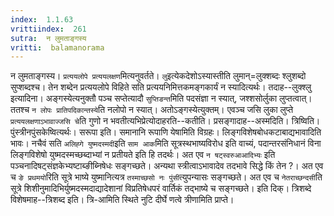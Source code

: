 ```yaml
---
index:  1.1.63
vrittiindex:  261
sutra:  न लुमताङ्गस्य
vritti:  balamanorama 
---
```


न लुमताङ्गस्य। `प्रत्ययलोपे प्रत्ययलक्षण`मित्यनुवर्तते। `लु`इत्येकदेशोऽस्यास्तीति लुमान्=लुक्शब्दः श्लुशब्दो सुप्शब्दश्च। तेन शब्देन प्रत्ययलोपे विहिते सति प्रत्ययनिमित्तकमङ्गकार्यं न स्यादित्यर्थः। तदाह--लुक्श्लु इत्यादिना। अङ्गस्येत्यनुक्तौ पञ्च सप्तेत्यादौ `सुप्तिङन्त`मिति पदसंज्ञा न स्यात्, जश्शसोर्लुका लुप्तत्वात्। ततश्च `न लोपः प्रातिपदिकान्तस्ये`ति नलोपो न स्यात्। अतोऽङ्गस्येत्युक्तम्। एवञ्च जसि लुका लुप्ते `प्रत्ययलक्षणाऽभावाज्जसि चे`ति गुणो न भवतीत्यभिप्रेत्योदाहरति--कतीति। प्रसङ्गादाह--अस्मदिति। त्रिष्विति। पुंस्त्रीनपुंसकेष्वित्यर्थः। सरूपा इति। समानानि रूपाणि येषामिति विग्रहः। लिङ्गविशेषबोधकटाबाद्यभावादिति भावः। नचैवं सति `अलिह्गे युष्मदस्मदी`इति `साम आक`मिति सूत्रस्थभाष्यविरोध इति वाच्यं, पदान्तरसंनिधानं विना लिङ्गविशेषो युष्मदस्मच्छब्दाभ्यां न प्रतीयते इति हि तदर्थः। अत एव `न षट्स्वरुआआदिभ्यः` इति पञ्चनादिषट्संज्ञकेभ्यष्टाब्ङीब्निषेधः सङ्गच्छते। अन्यथा स्त्रीत्वाऽभावादेव तदभावे सिद्धे किं तेन ?। अत एव च `ङे प्रथमयो`रिति सूत्रे भाष्ये युष्मानित्यत्र `तस्माच्छसो नः पुंसी`त्युपन्यासः सङ्गच्छते। अत एव च `नेतराच्छन्दसी`ति सूत्रे शिशीनुमादिभिर्युष्मदस्मदाद्यादेशानां विप्रतिषेधपरं वार्तिकं तद्भाष्ये च सङ्गच्छते। इति दिक्। त्रिशब्दे विशेषमाह--त्रिशब्द इति। त्रि-आमिति स्थिते नुटि दीर्घे णत्वे त्रीणामिति प्राप्ते।

